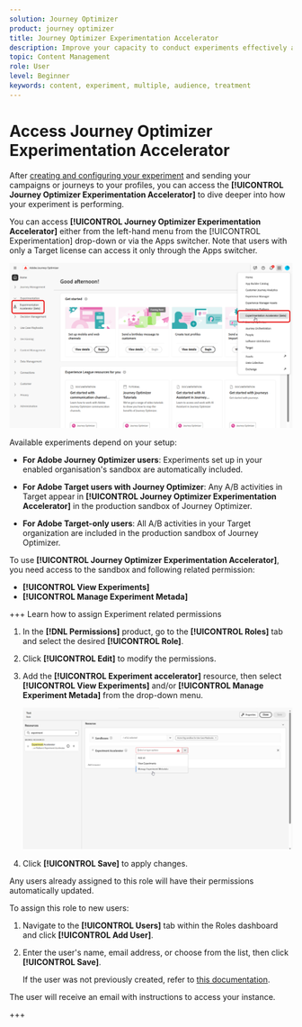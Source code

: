```yaml
---
solution: Journey Optimizer
product: journey optimizer
title: Journey Optimizer Experimentation Accelerator
description: Improve your capacity to conduct experiments effectively and generate insights
topic: Content Management
role: User
level: Beginner
keywords: content, experiment, multiple, audience, treatment
---
```

# Access Journey Optimizer Experimentation Accelerator

After [creating and configuring your experiment](https://experienceleague.adobe.com/en/docs/journey-optimizer/using/content-management/content-experiment/content-experiment) and sending your campaigns or journeys to your profiles, you can access the **[!UICONTROL Journey Optimizer Experimentation Accelerator]** to dive deeper into how your experiment is performing.

You can access **[!UICONTROL Journey Optimizer Experimentation Accelerator]** either from the left-hand menu from the [!UICONTROL Experimentation] drop-down or via the Apps switcher. Note that users with only a Target license can access it only through the Apps switcher.

![](assets/access.png)

Available experiments depend on your setup:

* **For Adobe Journey Optimizer users**: Experiments set up in your enabled organisation's sandbox are automatically included.

* **For Adobe Target users with Journey Optimizer**: Any A/B activities in Target appear in **[!UICONTROL Journey Optimizer Experimentation Accelerator]** in the production sandbox of Journey Optimizer.

* **For Adobe Target-only users**: All A/B activities in your Target organization are included in the production sandbox of Journey Optimizer.

To use **[!UICONTROL Journey Optimizer Experimentation Accelerator]**, you need access to the sandbox and following related permission:

* **[!UICONTROL View Experiments]**
* **[!UICONTROL Manage Experiment Metada]**

+++ Learn how to assign Experiment related permissions

1. In the **[!DNL Permissions]** product, go to the **[!UICONTROL Roles]** tab and select the desired **[!UICONTROL Role]**.

1. Click **[!UICONTROL Edit]** to modify the permissions.

1. Add the **[!UICONTROL Experiment accelerator]** resource, then select **[!UICONTROL View Experiments]** and/or **[!UICONTROL Manage Experiment Metada]** from the drop-down menu.

   ![](assets/permissions-experiment.png)

1. Click **[!UICONTROL Save]** to apply changes.

Any users already assigned to this role will have their permissions automatically updated.

To assign this role to new users:

1. Navigate to the **[!UICONTROL Users]** tab within the Roles dashboard and click **[!UICONTROL Add User]**.

1. Enter the user's name, email address, or choose from the list, then click **[!UICONTROL Save]**.

    If the user was not previously created, refer to [this documentation](https://experienceleague.adobe.com/en/docs/experience-platform/access-control/abac/permissions-ui/users).

The user will receive an email with instructions to access your instance.

+++


<!--table style="table-layout:fixed"><tr style="border: 0;">
<td><img alt="Overview" href="experiment-accelerator-overview.md" src="assets/do-not-localize/experiments-2.jpeg">
<div align="center"><p><strong><a href="experiment-accelerator-overview.md">Overview</a></strong></p></div></td>
<td><img alt="Experiments" href="experiment-accelerator-monitor.md" src="assets/do-not-localize/experiment-overview.jpeg">
<div align="center"><p><strong><a href="experiment-accelerator-monitor.md">Experiments</a></strong></p></div></td>
<td><img alt="Metrics" href="experiment-accelerator-metrics.md" src="assets/do-not-localize/experiment-metrics.png">
<div align="center"><p><strong><a href="experiment-accelerator-metrics.md">Metrics</a></strong></p></div></td>
</tr></table-->
